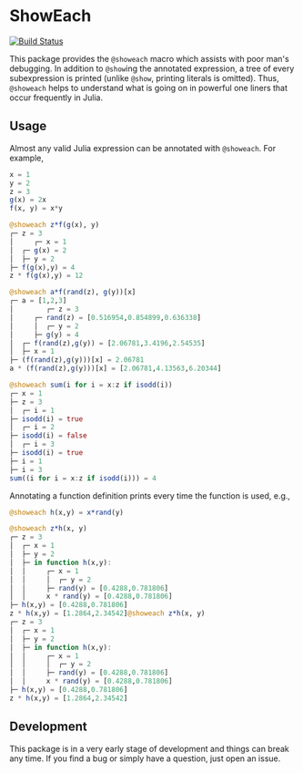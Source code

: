 # ShowEach

[![Build Status](https://travis-ci.org/ti-s/ShowEach.jl.svg?branch=master)](https://travis-ci.org/ti-s/ShowEach.jl)

This package provides the `@showeach` macro which assists with poor man's debugging. In addition to `@show`ing the annotated expression, a tree of every subexpression is printed (unlike `@show`, printing literals is omitted). Thus, `@showeach` helps to understand what is going on in powerful one liners that occur frequently in Julia.

## Usage

Almost any valid Julia expression can be annotated with `@showeach`. For example,

```Julia
x = 1
y = 2
z = 3
g(x) = 2x
f(x, y) = x*y

@showeach z*f(g(x), y)
┌─ z = 3
│     ┌─ x = 1
│  ┌─ g(x) = 2
│  ├─ y = 2
├─ f(g(x),y) = 4
z * f(g(x),y) = 12

@showeach a*f(rand(z), g(y))[x]
┌─ a = [1,2,3]
│        ┌─ z = 3
│     ┌─ rand(z) = [0.516954,0.854899,0.636338]
│     │  ┌─ y = 2
│     ├─ g(y) = 4
│  ┌─ f(rand(z),g(y)) = [2.06781,3.4196,2.54535]
│  ├─ x = 1
├─ (f(rand(z),g(y)))[x] = 2.06781
a * (f(rand(z),g(y)))[x] = [2.06781,4.13563,6.20344]

@showeach sum(i for i = x:z if isodd(i))
┌─ x = 1
├─ z = 3
│  ┌─ i = 1
├─ isodd(i) = true
│  ┌─ i = 2
├─ isodd(i) = false
│  ┌─ i = 3
├─ isodd(i) = true
├─ i = 1
├─ i = 3
sum((i for i = x:z if isodd(i))) = 4
```

Annotating a function definition prints every time the function is used, e.g.,

```Julia
@showeach h(x,y) = x*rand(y)

@showeach z*h(x, y)
┌─ z = 3
│  ┌─ x = 1
│  ├─ y = 2
│  ├─ in function h(x,y):
│  │     ┌─ x = 1
│  │     │  ┌─ y = 2
│  │     ├─ rand(y) = [0.4288,0.781806]
│  │     x * rand(y) = [0.4288,0.781806]
├─ h(x,y) = [0.4288,0.781806]
z * h(x,y) = [1.2864,2.34542]@showeach z*h(x, y)
┌─ z = 3
│  ┌─ x = 1
│  ├─ y = 2
│  ├─ in function h(x,y):
│  │     ┌─ x = 1
│  │     │  ┌─ y = 2
│  │     ├─ rand(y) = [0.4288,0.781806]
│  │     x * rand(y) = [0.4288,0.781806]
├─ h(x,y) = [0.4288,0.781806]
z * h(x,y) = [1.2864,2.34542]
```

## Development

This package is in a very early stage of development and things can break any time. If you find a bug or simply have a question, just open an issue.
